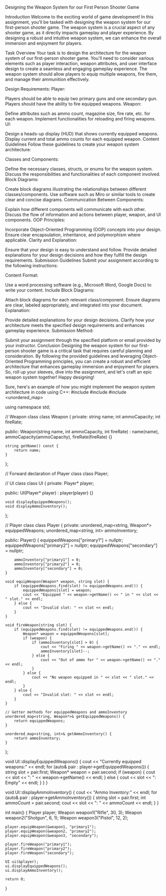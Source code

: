 Designing the Weapon System for our First Person Shooter Game

Introduction
Welcome to the exciting world of game development! In this assignment, you'll be tasked with designing the weapon system for our first-person shooter game. The weapon system is a crucial aspect of any shooter game, as it directly impacts gameplay and player experience. By designing a robust and intuitive weapon system, we can enhance the overall immersion and enjoyment for players.

Task Overview
Your task is to design the architecture for the weapon system of our first-person shooter game. You'll need to consider various elements such as player interaction, weapon attributes, and user interface design to create a seamless and engaging gameplay experience. The weapon system should allow players to equip multiple weapons, fire them, and manage their ammunition effectively.

Design Requirements:
Player:

Players should be able to equip two primary guns and one secondary gun.
Players should have the ability to fire equipped weapons.
Weapon:

Define attributes such as ammo count, magazine size, fire rate, etc. for each weapon.
Implement functionalities for reloading and firing weapons.
UI:

Design a heads-up display (HUD) that shows currently equipped weapons.
Display current and total ammo counts for each equipped weapon.
Content Guidelines
Follow these guidelines to create your weapon system architecture:

Classes and Components:

Define the necessary classes, structs, or enums for the weapon system.
Discuss the responsibilities and functionalities of each component involved.
Block Diagrams:

Create block diagrams illustrating the relationships between different classes/components.
Use software such as Miro or similar tools to create clear and concise diagrams.
Communication Between Components:

Explain how different components will communicate with each other.
Discuss the flow of information and actions between player, weapon, and UI components.
OOP Principles:

Incorporate Object-Oriented Programming (OOP) concepts into your design.
Ensure clear encapsulation, inheritance, and polymorphism where applicable.
Clarity and Explanation:

Ensure that your design is easy to understand and follow.
Provide detailed explanations for your design decisions and how they fulfill the design requirements.
Submission Guidelines
Submit your assignment according to the following instructions:

Content Format:

Use a word processing software (e.g., Microsoft Word, Google Docs) to write your content.
Include Block Diagrams:

Attach block diagrams for each relevant class/component.
Ensure diagrams are clear, labeled appropriately, and integrated into your document.
Explanation:

Provide detailed explanations for your design decisions.
Clarify how your architecture meets the specified design requirements and enhances gameplay experience.
Submission Method:

Submit your assignment through the specified platform or email provided by your instructor.
Conclusion
Designing the weapon system for our first-person shooter game is a critical task that requires careful planning and consideration. By following the provided guidelines and leveraging Object-Oriented Programming principles, you can create a robust and efficient architecture that enhances gameplay immersion and enjoyment for players. So, roll up your sleeves, dive into the assignment, and let's craft an epic weapon system together! Happy designing!

Sure, here's an example of how you might implement the weapon system architecture in code using C++:
#include <iostream>
#include <string>
#include <unordered_map>

using namespace std;

// Weapon class
class Weapon {
private:
    string name;
    int ammoCapacity;
    int fireRate;

public:
    Weapon(string name, int ammoCapacity, int fireRate) : name(name), ammoCapacity(ammoCapacity), fireRate(fireRate) {}

    string getName() const {
        return name;
    }
};

// Forward declaration of Player class
class Player;

// UI class
class UI {
private:
    Player* player;

public:
    UI(Player* player) : player(player) {}

    void displayEquippedWeapons();
    void displayAmmoInventory();
};

// Player class
class Player {
private:
    unordered_map<string, Weapon*> equippedWeapons;
    unordered_map<string, int> ammoInventory;

public:
    Player() {
        equippedWeapons["primary1"] = nullptr;
        equippedWeapons["primary2"] = nullptr;
        equippedWeapons["secondary"] = nullptr;

        ammoInventory["primary1"] = 0;
        ammoInventory["primary2"] = 0;
        ammoInventory["secondary"] = 0;
    }

    void equipWeapon(Weapon* weapon, string slot) {
        if (equippedWeapons.find(slot) != equippedWeapons.end()) {
            equippedWeapons[slot] = weapon;
            cout << "Equipped " << weapon->getName() << " in " << slot << " slot." << endl;
        } else {
            cout << "Invalid slot: " << slot << endl;
        }
    }

    void fireWeapon(string slot) {
        if (equippedWeapons.find(slot) != equippedWeapons.end()) {
            Weapon* weapon = equippedWeapons[slot];
            if (weapon) {
                if (ammoInventory[slot] > 0) {
                    cout << "Firing " << weapon->getName() << "." << endl;
                    ammoInventory[slot]--;
                } else {
                    cout << "Out of ammo for " << weapon->getName() << "." << endl;
                }
            } else {
                cout << "No weapon equipped in " << slot << " slot." << endl;
            }
        } else {
            cout << "Invalid slot: " << slot << endl;
        }
    }

    // Getter methods for equippedWeapons and ammoInventory
    unordered_map<string, Weapon*>& getEquippedWeapons() {
        return equippedWeapons;
    }

    unordered_map<string, int>& getAmmoInventory() {
        return ammoInventory;
    }
};

void UI::displayEquippedWeapons() {
    cout << "Currently equipped weapons:" << endl;
    for (auto& pair : player->getEquippedWeapons()) {
        string slot = pair.first;
        Weapon* weapon = pair.second;
        if (weapon) {
            cout << slot << ": " << weapon->getName() << endl;
        } else {
            cout << slot << ": Empty" << endl;
        }
    }
}

void UI::displayAmmoInventory() {
    cout << "Ammo Inventory:" << endl;
    for (auto& pair : player->getAmmoInventory()) {
        string slot = pair.first;
        int ammoCount = pair.second;
        cout << slot << ": " << ammoCount << endl;
    }
}

int main() {
    Player player;
    Weapon weapon1("Rifle", 30, 3);
    Weapon weapon2("Shotgun", 6, 1);
    Weapon weapon3("Pistol", 12, 2);

    player.equipWeapon(&weapon1, "primary1");
    player.equipWeapon(&weapon2, "primary2");
    player.equipWeapon(&weapon3, "secondary");

    player.fireWeapon("primary1");
    player.fireWeapon("primary2");
    player.fireWeapon("secondary");

    UI ui(&player);
    ui.displayEquippedWeapons();
    ui.displayAmmoInventory();

    return 0;
}
